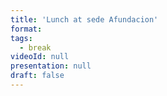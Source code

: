 ```yaml
---
title: 'Lunch at sede Afundacion'
format: 
tags:
  - break
videoId: null
presentation: null
draft: false
---
```

